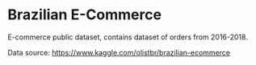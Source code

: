 # Brazilian E-Commerce

E-commerce public dataset, contains dataset of orders from 2016-2018.

Data source: https://www.kaggle.com/olistbr/brazilian-ecommerce
